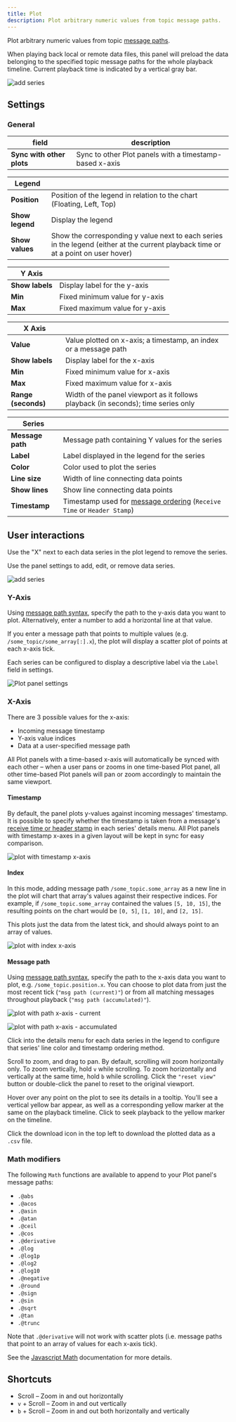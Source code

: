 ```yaml
---
title: Plot
description: Plot arbitrary numeric values from topic message paths.
---
```


Plot arbitrary numeric values from topic [message paths](/docs/visualization/message-path-syntax).

When playing back local or remote data files, this panel will preload the data belonging to the specified topic message paths for the whole playback timeline. Current playback time is indicated by a vertical gray bar.

![add series](/img/docs/visualization/panels/plot/panel.webp)

## Settings

### General

| field                     | description                                             |
| ------------------------- | ------------------------------------------------------- |
| **Sync with other plots** | Sync to other Plot panels with a timestamp-based x-axis |

| Legend          |                                                                                                                                    |
| --------------- | ---------------------------------------------------------------------------------------------------------------------------------- |
| **Position**    | Position of the legend in relation to the chart (Floating, Left, Top)                                                              |
| **Show legend** | Display the legend                                                                                                                 |
| **Show values** | Show the corresponding y value next to each series in the legend (either at the current playback time or at a point on user hover) |

| Y Axis          |                                |
| --------------- | ------------------------------ |
| **Show labels** | Display label for the y-axis   |
| **Min**         | Fixed minimum value for y-axis |
| **Max**         | Fixed maximum value for y-axis |

| X Axis              |                                                                                   |
| ------------------- | --------------------------------------------------------------------------------- |
| **Value**           | Value plotted on x-axis; a timestamp, an index or a message path                  |
| **Show labels**     | Display label for the x-axis                                                      |
| **Min**             | Fixed minimum value for x-axis                                                    |
| **Max**             | Fixed maximum value for x-axis                                                    |
| **Range (seconds)** | Width of the panel viewport as it follows playback (in seconds); time series only |

| Series           |                                                                                                                         |
| ---------------- | ----------------------------------------------------------------------------------------------------------------------- |
| **Message path** | Message path containing Y values for the series                                                                         |
| **Label**        | Label displayed in the legend for the series                                                                            |
| **Color**        | Color used to plot the series                                                                                           |
| **Line size**    | Width of line connecting data points                                                                                    |
| **Show lines**   | Show line connecting data points                                                                                        |
| **Timestamp**    | Timestamp used for [message ordering](/docs/visualization/playback#message-ordering) (`Receive Time` or `Header Stamp`) |

## User interactions

Use the "X" next to each data series in the plot legend to remove the series.

Use the panel settings to add, edit, or remove data series.

![add series](/img/docs/visualization/panels/plot/add-series.webp)

### Y-Axis

Using [message path syntax](/docs/visualization/message-path-syntax), specify the path to the y-axis data you want to plot. Alternatively, enter a number to add a horizontal line at that value.

If you enter a message path that points to multiple values (e.g. `/some_topic/some_array[:].x`), the plot will display a scatter plot of points at each x-axis tick.

Each series can be configured to display a descriptive label via the `Label` field in settings.

![Plot panel settings](/img/docs/visualization/panels/plot/settings.webp)

### X-Axis

There are 3 possible values for the x-axis:

- Incoming message timestamp
- Y-axis value indices
- Data at a user-specified message path

All Plot panels with a time-based x-axis will automatically be synced with each other – when a user pans or zooms in one time-based Plot panel, all other time-based Plot panels will pan or zoom accordingly to maintain the same viewport.

#### Timestamp

By default, the panel plots y-values against incoming messages' timestamp. It is possible to specify whether the timestamp is taken from a message's [receive time or header stamp](/docs/visualization/playback#message-ordering) in each series' details menu. All Plot panels with timestamp x-axes in a given layout will be kept in sync for easy comparison.

![plot with timestamp x-axis](/img/docs/visualization/panels/plot/x-axis/timestamp.webp)

#### Index

In this mode, adding message path `/some_topic.some_array` as a new line in the plot will chart that array's values against their respective indices. For example, if `/some_topic.some_array` contained the values `[5, 10, 15]`, the resulting points on the chart would be `[0, 5]`, `[1, 10]`, and `[2, 15]`.

This plots just the data from the latest tick, and should always point to an array of values.

![plot with index x-axis](/img/docs/visualization/panels/plot/x-axis/index.webp)

#### Message path

Using [message path syntax](/docs/visualization/message-path-syntax), specify the path to the x-axis data you want to plot, e.g. `/some_topic.position.x`. You can choose to plot data from just the most recent tick (`"msg path (current)"`) or from all matching messages throughout playback (`"msg path (accumulated)"`).

![plot with path x-axis - current](/img/docs/visualization/panels/plot/x-axis/path-current.webp)

![plot with path x-axis - accumulated](/img/docs/visualization/panels/plot/x-axis/path-accumulated.webp)

Click into the details menu for each data series in the legend to configure that series' line color and timestamp ordering method.

Scroll to zoom, and drag to pan. By default, scrolling will zoom horizontally only. To zoom vertically, hold `v` while scrolling. To zoom horizontally and vertically at the same time, hold `b` while scrolling. Click the `"reset view"` button or double-click the panel to reset to the original viewport.

Hover over any point on the plot to see its details in a tooltip. You'll see a vertical yellow bar appear, as well as a corresponding yellow marker at the same on the playback timeline. Click to seek playback to the yellow marker on the timeline.

Click the download icon in the top left to download the plotted data as a `.csv` file.

### Math modifiers

The following `Math` functions are available to append to your Plot panel's message paths:

- `.@abs`
- `.@acos`
- `.@asin`
- `.@atan`
- `.@ceil`
- `.@cos`
- `.@derivative`
- `.@log`
- `.@log1p`
- `.@log2`
- `.@log10`
- `.@negative`
- `.@round`
- `.@sign`
- `.@sin`
- `.@sqrt`
- `.@tan`
- `.@trunc`

Note that `.@derivative` will not work with scatter plots (i.e. message paths that point to an array of values for each x-axis tick).

See the [Javascript Math](https://developer.mozilla.org/en-US/docs/Web/JavaScript/Reference/Global_Objects/Math) documentation for more details.

## Shortcuts

- Scroll – Zoom in and out horizontally
- `v` + Scroll – Zoom in and out vertically
- `b` + Scroll – Zoom in and out both horizontally and vertically
